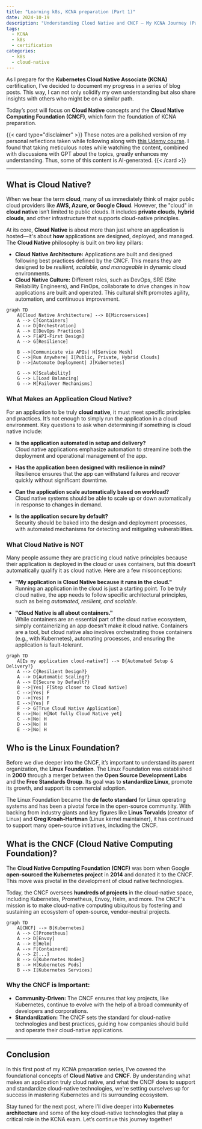 ```yaml
---
title: "Learning k8s, KCNA preparation (Part 1)"
date: 2024-10-19
description: "Understanding Cloud Native and CNCF – My KCNA Journey (Part 1)"
tags:
  - KCNA
  - k8s
  - certification
categories:
  - k8s
  - cloud-native
---
```


As I prepare for the **Kubernetes Cloud Native Associate (KCNA)** certification, I’ve decided to document my progress in a series of blog posts. This way, I can not only solidify my own understanding but also share insights with others who might be on a similar path.

<!--more-->

Today’s post will focus on **Cloud Native** concepts and the **Cloud Native Computing Foundation (CNCF)**, which form the foundation of KCNA preparation.

{{< card type="disclaimer" >}}
These notes are a polished version of my personal reflections taken while following along with [this Udemy course](https://www.udemy.com/course/dive-into-cloud-native-containers-kubernetes-and-the-kcna/?couponCode=LETSLEARNNOW). I found that taking meticulous notes while watching the content, combined with discussions with GPT about the topics, greatly enhances my understanding. Thus, some of this content is AI-generated.
{{< /card >}}

---

## What is Cloud Native?

When we hear the term **cloud**, many of us immediately think of major public cloud providers like **AWS, Azure, or Google Cloud**. However, the "cloud" in **cloud native** isn’t limited to public clouds. It includes **private clouds**, **hybrid clouds**, and other infrastructure that supports cloud-native principles.

At its core, **Cloud Native** is about more than just where an application is hosted—it's about **how** applications are designed, deployed, and managed. The **Cloud Native** philosophy is built on two key pillars:

- **Cloud Native Architecture:** Applications are built and designed following best practices defined by the CNCF. This means they are designed to be _resilient, scalable, and manageable_ in dynamic cloud environments.
- **Cloud Native Culture:** Different roles, such as DevOps, SRE (Site Reliability Engineers), and FinOps, collaborate to drive changes in how applications are built and operated. This cultural shift promotes agility, automation, and continuous improvement.

```mermaid
graph TD
    A[Cloud Native Architecture] --> B[Microservices]
    A --> C[Containers]
    A --> D[Orchestration]
    A --> E[DevOps Practices]
    A --> F[API-First Design]
    A --> G[Resilience]

    B -->|Communicate via APIs| H[Service Mesh]
    C -->|Run Anywhere| I[Public, Private, Hybrid Clouds]
    D -->|Automate Deployment| J[Kubernetes]

    G --> K[Scalability]
    G --> L[Load Balancing]
    G --> M[Failover Mechanisms]
```

### What Makes an Application Cloud Native?

For an application to be truly **cloud native**, it must meet specific principles and practices. It’s not enough to simply run the application in a cloud environment. Key questions to ask when determining if something is cloud native include:

- **Is the application automated in setup and delivery?**  
  Cloud native applications emphasize automation to streamline both the deployment and operational management of the app.
- **Has the application been designed with resilience in mind?**  
  Resilience ensures that the app can withstand failures and recover quickly without significant downtime.

- **Can the application scale automatically based on workload?**  
  Cloud native systems should be able to scale up or down automatically in response to changes in demand.

- **Is the application secure by default?**  
  Security should be baked into the design and deployment processes, with automated mechanisms for detecting and mitigating vulnerabilities.

### What Cloud Native is NOT

Many people assume they are practicing cloud native principles because their application is deployed in the cloud or uses containers, but this doesn’t automatically qualify it as cloud native. Here are a few misconceptions:

- **"My application is Cloud Native because it runs in the cloud."**  
  Running an application in the cloud is just a starting point. To be truly cloud native, the app needs to follow specific architectural principles, such as being _automated, resilient, and scalable._

- **"Cloud Native is all about containers."**  
  While containers are an essential part of the cloud native ecosystem, simply containerizing an app doesn't make it cloud native. Containers are a tool, but cloud native also involves orchestrating those containers (e.g., with Kubernetes), automating processes, and ensuring the application is fault-tolerant.

```mermaid
graph TD
    A[Is my application cloud-native?] --> B{Automated Setup & Delivery?}
    A --> C{Resilient Design?}
    A --> D{Automatic Scaling?}
    A --> E{Secure by Default?}
    B -->|Yes| F[Step closer to Cloud Native]
    C -->|Yes| F
    D -->|Yes| F
    E -->|Yes| F
    F --> G[True Cloud Native Application]
    B -->|No| H[Not fully Cloud Native yet]
    C -->|No| H
    D -->|No| H
    E -->|No| H
```

## Who is the Linux Foundation?

Before we dive deeper into the CNCF, it’s important to understand its parent organization, the **Linux Foundation**. The Linux Foundation was established in **2000** through a merger between the **Open Source Development Labs** and the **Free Standards Group**. Its goal was to **standardize Linux**, promote its growth, and support its commercial adoption.

The Linux Foundation became the **de facto standard** for Linux operating systems and has been a pivotal force in the open-source community. With backing from industry giants and key figures like **Linus Torvalds** (creator of Linux) and **Greg Kroah-Hartman** (Linux kernel maintainer), it has continued to support many open-source initiatives, including the CNCF.

## What is the CNCF (Cloud Native Computing Foundation)?

The **Cloud Native Computing Foundation (CNCF)** was born when Google **open-sourced the Kubernetes project** in **2014** and donated it to the CNCF. This move was pivotal in the development of cloud native technologies.

Today, the CNCF oversees **hundreds of projects** in the cloud-native space, including Kubernetes, Prometheus, Envoy, Helm, and more. The CNCF's mission is to make cloud-native computing ubiquitous by fostering and sustaining an ecosystem of open-source, vendor-neutral projects.

```mermaid
graph TD
    A[CNCF] --> B[Kubernetes]
    A --> C[Prometheus]
    A --> D[Envoy]
    A --> E[Helm]
    A --> F[Containerd]
    A --> Z[...]
    B --> G[Kubernetes Nodes]
    B --> H[Kubernetes Pods]
    B --> I[Kubernetes Services]
```

### Why the CNCF is Important:

- **Community-Driven:** The CNCF ensures that key projects, like Kubernetes, continue to evolve with the help of a broad community of developers and corporations.
- **Standardization:** The CNCF sets the standard for cloud-native technologies and best practices, guiding how companies should build and operate their cloud-native applications.

---

## Conclusion

In this first post of my KCNA preparation series, I’ve covered the foundational concepts of **Cloud Native** and **CNCF**. By understanding what makes an application truly cloud native, and what the CNCF does to support and standardize cloud-native technologies, we're setting ourselves up for success in mastering Kubernetes and its surrounding ecosystem.

Stay tuned for the next post, where I’ll dive deeper into **Kubernetes architecture** and some of the key cloud-native technologies that play a critical role in the KCNA exam. Let’s continue this journey together!
